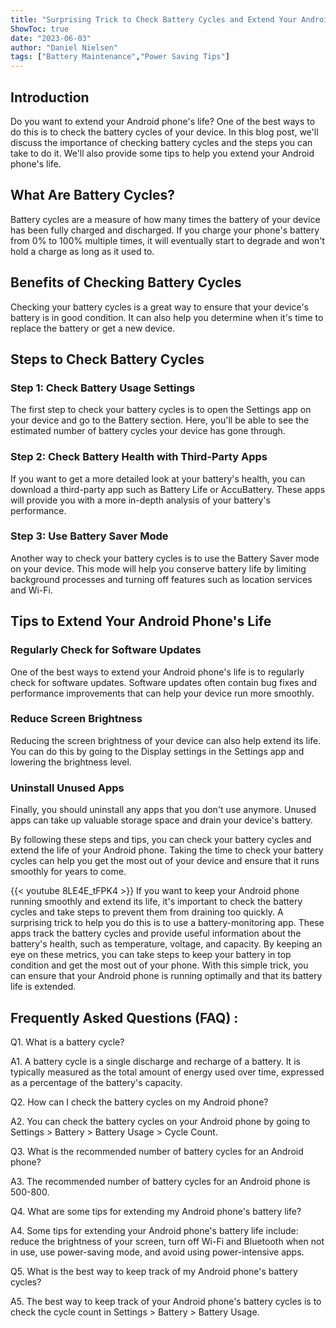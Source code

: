 ```yaml
---
title: "Surprising Trick to Check Battery Cycles and Extend Your Android Phone's Life!"
ShowToc: true 
date: "2023-06-03"
author: "Daniel Nielsen" 
tags: ["Battery Maintenance","Power Saving Tips"]
---
```

## Introduction
Do you want to extend your Android phone's life? One of the best ways to do this is to check the battery cycles of your device. In this blog post, we'll discuss the importance of checking battery cycles and the steps you can take to do it. We'll also provide some tips to help you extend your Android phone's life.

## What Are Battery Cycles?
Battery cycles are a measure of how many times the battery of your device has been fully charged and discharged. If you charge your phone's battery from 0% to 100% multiple times, it will eventually start to degrade and won't hold a charge as long as it used to.

## Benefits of Checking Battery Cycles
Checking your battery cycles is a great way to ensure that your device's battery is in good condition. It can also help you determine when it's time to replace the battery or get a new device.

## Steps to Check Battery Cycles

### Step 1: Check Battery Usage Settings
The first step to check your battery cycles is to open the Settings app on your device and go to the Battery section. Here, you'll be able to see the estimated number of battery cycles your device has gone through.

### Step 2: Check Battery Health with Third-Party Apps
If you want to get a more detailed look at your battery's health, you can download a third-party app such as Battery Life or AccuBattery. These apps will provide you with a more in-depth analysis of your battery's performance.

### Step 3: Use Battery Saver Mode
Another way to check your battery cycles is to use the Battery Saver mode on your device. This mode will help you conserve battery life by limiting background processes and turning off features such as location services and Wi-Fi.

## Tips to Extend Your Android Phone's Life

### Regularly Check for Software Updates
One of the best ways to extend your Android phone's life is to regularly check for software updates. Software updates often contain bug fixes and performance improvements that can help your device run more smoothly.

### Reduce Screen Brightness
Reducing the screen brightness of your device can also help extend its life. You can do this by going to the Display settings in the Settings app and lowering the brightness level.

### Uninstall Unused Apps
Finally, you should uninstall any apps that you don't use anymore. Unused apps can take up valuable storage space and drain your device's battery.

By following these steps and tips, you can check your battery cycles and extend the life of your Android phone. Taking the time to check your battery cycles can help you get the most out of your device and ensure that it runs smoothly for years to come.

{{< youtube 8LE4E_tFPK4 >}} 
If you want to keep your Android phone running smoothly and extend its life, it's important to check the battery cycles and take steps to prevent them from draining too quickly. A surprising trick to help you do this is to use a battery-monitoring app. These apps track the battery cycles and provide useful information about the battery's health, such as temperature, voltage, and capacity. By keeping an eye on these metrics, you can take steps to keep your battery in top condition and get the most out of your phone. With this simple trick, you can ensure that your Android phone is running optimally and that its battery life is extended.

## Frequently Asked Questions (FAQ) :
Q1. What is a battery cycle?

A1. A battery cycle is a single discharge and recharge of a battery. It is typically measured as the total amount of energy used over time, expressed as a percentage of the battery's capacity.

Q2. How can I check the battery cycles on my Android phone?

A2. You can check the battery cycles on your Android phone by going to Settings > Battery > Battery Usage > Cycle Count.

Q3. What is the recommended number of battery cycles for an Android phone?

A3. The recommended number of battery cycles for an Android phone is 500-800.

Q4. What are some tips for extending my Android phone's battery life?

A4. Some tips for extending your Android phone's battery life include: reduce the brightness of your screen, turn off Wi-Fi and Bluetooth when not in use, use power-saving mode, and avoid using power-intensive apps.

Q5. What is the best way to keep track of my Android phone's battery cycles?

A5. The best way to keep track of your Android phone's battery cycles is to check the cycle count in Settings > Battery > Battery Usage.



